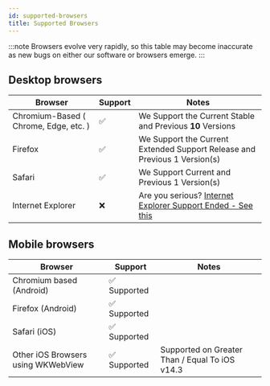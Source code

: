 ```yaml
---
id: supported-browsers
title: Supported Browsers
---
```


:::note
Browsers evolve very rapidly, so this table may become inaccurate as new bugs on either our software or browsers emerge.
:::

## Desktop browsers

| Browser | Support | Notes |
|---|---|---|
| Chromium-Based (<i class="fa-brands fa-chrome"></i> Chrome, <i class="fa-brands fa-edge"></i> Edge, etc. ) | ✅ | We Support the Current Stable and Previous **10** Versions |
| <i class="fa-brands fa-firefox-browser"></i> Firefox | ✅ | We Support the Current Extended Support Release and Previous 1 Version(s) |
| <i class="fa-brands fa-safari"></i> Safari | ✅ | We Support Current and Previous 1 Version(s) |
| <i class="fa-brands fa-internet-explorer"></i> Internet Explorer | ❌ | Are you serious? [Internet Explorer Support Ended - See this](https://docs.microsoft.com/en-us/lifecycle/announcements/internet-explorer-11-end-of-support) |

## Mobile browsers

| Browser | Support | Notes |
|---|---|---|
| <i class="fa-brands fa-chrome"></i> Chromium based (Android) | ✅ Supported | |
| <i class="fa-brands fa-firefox-browser"></i> Firefox (Android) | ✅ Supported | |
| <i class="fa-brands fa-safari"></i> Safari (iOS) | ✅ Supported | |
| <i class="fa-brands fa-apple"></i> Other iOS Browsers using WKWebView | ✅ Supported | Supported on Greater Than / Equal To iOS v14.3 |
